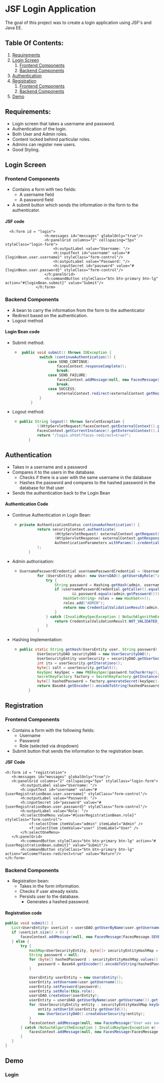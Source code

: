 # JSF Login Application
The goal of this project was to create a login application using JSF's
and Java EE.

## Table Of Contents:
1. [Requirements](#requirements)
2. [Login Screen](#login-screen)
    1. [Frontend Components](#login-frontend)
    2. [Backend Components](#login-backend)
3. [Authentication](#authentication)
4. [Registration](#registration)
    1. [Frontend Components](#registration-frontend)
    2. [Backend Components](#registration-backend)
5. [Demo](#demo)


## Requirements:
 - Login screen that takes a username and password.
 - Authentication of the login.
 - Both User and Admin roles.
 - Content locked behind particular roles.
 - Admins can register new users.
 - Good Styling.
 
## Login Screen
 
 ### Frontend Components <a name="login-frontend"></a>
 
  - Contains a form with two fields:
    - A username field
    - A password field
  - A submit button which sends the information in the form to the authenticator.
  
  #### JSF code
  ```xhtml
    <h:form id = "login">
                    <h:messages id="messages" globalOnly="true"/>
                    <h:panelGrid columns="2" cellspacing="5px" styleClass="login-form">
                        <h:outputLabel value="Username: "/>
                        <h:inputText id="username" value="#{loginBean.user.username}" styleClass="form-control"/>
                        <h:outputLabel value="Password: "/>
                        <h:inputSecret id="password" value="#{loginBean.user.password}" styleClass="form-control"/>
                    </h:panelGrid>
                    <h:commandButton styleClass="btn btn-primary btn-lg" action="#{loginBean.submit}" value="Submit"/>
                </h:form>  
```
### Backend Components <a name="login-backend"></a>
 - A bean to carry the information from the form to the authenticator
 - Redirect based on the authentication.
 - Logout method
 
 #### Login Bean code
  - Submit method:
    - ```java
       public void submit() throws IOException {
               switch (continueAuthentication()) {
                   case SEND_CONTINUE:
                       facesContext.responseComplete();
                       break;
                   case SEND_FAILURE:
                       facesContext.addMessage(null, new FacesMessage(FacesMessage.SEVERITY_ERROR, "login unsuccessful", null));
                       break;
                   case SUCCESS:
                       externalContext.redirect(externalContext.getRequestContextPath() + "/view/welcome.xhtml");
               }
           }
      ```
  - Logout method:
    - ```java
      public String logout() throws ServletException {
              ((HttpServletRequest)facesContext.getExternalContext().getRequest()).logout();
              FacesContext.getCurrentInstance().getExternalContext().invalidateSession();
              return "/login.xhtml?faces-redirect=true?";
          }
      ```
  ## Authentication
  - Takes in a username and a password
  - Compares it to the users in the database.
    - Checks if there is a user with the same username in the database
    - Hashes the password and compares to the hashed password in the database for that user
  - Sends the authentication back to the Login Bean
  
  #### Authentication Code
  - Continue Authentication in Login Bean:
    - ```java
      private AuthenticationStatus continueAuthentication() {
              return securityContext.authenticate(
                      (HttpServletRequest) externalContext.getRequest(),
                      (HttpServletResponse) externalContext.getResponse(),
                      AuthenticationParameters.withParams().credential(new UsernamePasswordCredential(user.getUsername(), user.getPassword()))
              );
          }
      ```
  - Admin authorisation:
    - ```java
      UsernamePasswordCredential usernamePasswordCredential = (UsernamePasswordCredential) credential;
              for (UsersEntity admin: new UsersDAO().getUsersByRole("admin")) {
                  try {
                      String password = Hashing.getHash(admin, usernamePasswordCredential.getPasswordAsString());
                      if (usernamePasswordCredential.getCaller().equals(admin.getUsername())
                              && password.equals(admin.getPassword())) {
                          HashSet<String> roles = new HashSet<>();
                          roles.add("ADMIN");
                          return new CredentialValidationResult(admin.getUsername(), roles);
                      }
                  } catch (InvalidKeySpecException | NoSuchAlgorithmException e) {
                      return CredentialValidationResult.NOT_VALIDATED_RESULT;
                  }
              }
      ```
  - Hashing Implementation:
    - ```java
      public static String getHash(UsersEntity user, String password) throws InvalidKeySpecException, NoSuchAlgorithmException {
              UserSecurityDAO securityDAO = new UserSecurityDAO();
              UserSecurityEntity userSecurity = securityDAO.getUserSecurityByID(user.getUserId());
              int its = userSecurity.getIterations();
              byte[] salt = userSecurity.getSalt();
              KeySpec keySpec = new PBEKeySpec(password.toCharArray(), salt, its, 128);
              SecretKeyFactory factory = SecretKeyFactory.getInstance("PBKDF2WithHmacSHA1");
              byte[] hashedPassword = factory.generateSecret(keySpec).getEncoded();
              return Base64.getEncoder().encodeToString(hashedPassword);
          }
      ```
## Registration
 ### Frontend Components <a name="registration-frontend"></a>
 - Contains a form with the following fields:
    - Username
    - Password
    - Role (selected via dropdown)
 - Submit button that sends the information to the registration bean.
 #### JSF Code
 ```xhtml
<h:form id = "registration">
    <h:messages id="messages" globalOnly="true"/>
    <h:panelGrid columns="2" cellspacing="5px" styleClass="login-form">
        <h:outputLabel value="Username: "/>
        <h:inputText id="username" value="#{userRegistrationBean.user.username}" styleClass="form-control"/>
        <h:outputLabel value="Password: "/>
        <h:inputSecret id="password" value="#{userRegistrationBean.user.password}" styleClass="form-control"/>
        <h:outputLabel value="Role: "/>
        <h:selectOneMenu value="#{userRegistrationBean.role}" styleClass="form-control">
            <f:selectItem itemValue="admin" itemLabel="Admin" />
            <f:selectItem itemValue="user" itemLabel="User" />
        </h:selectOneMenu>
    </h:panelGrid>
        <h:commandButton styleClass="btn btn-primary btn-lg" action="#{userRegistrationBean.submit}" value="Submit"/>
        <h:commandButton styleClass="btn btn-primary btn-lg" action="welcome?faces-redirect=true" value="Return"/>
</h:form>
 ```
 ### Backend Components <a name="registration-backend"></a>
 - Registration bean:
    - Takes in the form information.
    - Checks if user already exists.
    - Persists user to the database.
        - Generates a hashed password.
 #### Registration code
 ```java
public void submit() {
    List<UsersEntity> userList = usersDAO.getUserByName(user.getUsername());
    if (userList.size() > 0) {
        facesContext.addMessage(null, new FacesMessage(FacesMessage.SEVERITY_ERROR, "User already exists in the database.", null));
    } else {
        try {
            HashMap<UserSecurityEntity, byte[]> securityEntityHashMap = Hashing.setHash(user.getPassword());
            String password = null;
            for (byte[] hashedPassword : securityEntityHashMap.values()) {
                password = Base64.getEncoder().encodeToString(hashedPassword);
            }

            UsersEntity userEntity = new UsersEntity();
            userEntity.setUsername(user.getUsername());
            userEntity.setPassword(password);
            userEntity.setRole(this.role);
            usersDAO.createUser(userEntity);
            userEntity = usersDAO.getUserByName(user.getUsername()).get(0);
            for (UserSecurityEntity entity : securityEntityHashMap.keySet()) {
                entity.setUserId(userEntity.getUserId());
                new UserSecurityDAO().createUserSecurity(entity);
            }
            facesContext.addMessage(null, new FacesMessage("User was successfully added.", null));
        } catch (NoSuchAlgorithmException | InvalidKeySpecException e) {
            facesContext.addMessage(null, new FacesMessage(FacesMessage.SEVERITY_ERROR, "User was unable to be added.", null));
        }
    }
}
 ```

## Demo
### Login
